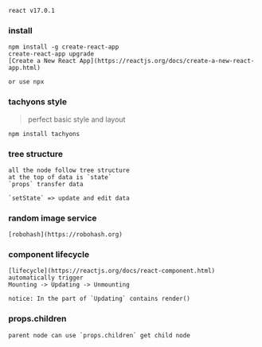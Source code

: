 `react v17.0.1`

### install 
    npm install -g create-react-app
    create-react-app upgrade
    [Create a New React App](https://reactjs.org/docs/create-a-new-react-app.html)

    or use npx

### tachyons style 
> perfect basic style and layout
    
    npm install tachyons

### tree structure

    all the node follow tree structure
    at the top of data is `state`
    `props` transfer data

    `setState` => update and edit data

### random image service
    [robohash](https://robohash.org)

### component lifecycle

    [lifecycle](https://reactjs.org/docs/react-component.html)
    automatically trigger
    Mounting -> Updating -> Unmounting

    notice: In the part of `Updating` contains render()

### props.children

    parent node can use `props.children` get child node

